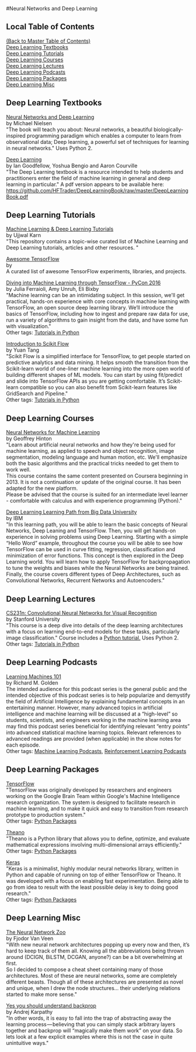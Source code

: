 #Neural Networks and Deep Learning  
## Local Table of Contents  
[(Back to Master Table of Contents)](../)  
[Deep Learning Textbooks](#DeepLearningTextbooks)  
[Deep Learning Tutorials](#DeepLearningTutorials)  
[Deep Learning Courses](#DeepLearningCourses)  
[Deep Learning Lectures](#DeepLearningLectures)  
[Deep Learning Podcasts](#DeepLearningPodcasts)  
[Deep Learning Packages](#DeepLearningPackages)  
[Deep Learning Misc](#DeepLearningMisc)  
## <a name="DeepLearningTextbooks"></a>Deep Learning Textbooks  

[Neural Networks and Deep Learning](http://neuralnetworksanddeeplearning.com/)  
by Michael Nielsen  
"The book will teach you about: Neural networks, a beautiful biologically-inspired programming paradigm which enables a computer to learn from observational data; Deep learning, a powerful set of techniques for learning in neural networks."  Uses Python 2.  
  
[Deep Learning](http://www.deeplearningbook.org/)  
by Ian Goodfellow, Yoshua Bengio and Aaron Courville  
"The Deep Learning textbook is a resource intended to help students and practitioners enter the field of machine learning in general and deep learning in particular." A pdf version appears to be available here: https://github.com/HFTrader/DeepLearningBook/raw/master/DeepLearningBook.pdf  
  
## <a name="DeepLearningTutorials"></a>Deep Learning Tutorials  

[Machine Learning & Deep Learning Tutorials](https://github.com/ujjwalkarn/Machine-Learning-Tutorials)  
by Ujjwal Karn  
"This repository contains a topic-wise curated list of Machine Learning and Deep Learning tutorials, articles and other resources. "  
  
[Awesome TensorFlow](https://github.com/jtoy/awesome-tensorflow)  
by   
A curated list of awesome TensorFlow experiments, libraries, and projects.   
  
[Diving into Machine Learning through TensorFlow - PyCon 2016](https://www.youtube.com/watch?v=GZBIPwdGtkk)  
by Julia Ferraioli, Amy Unruh, Eli Bixby  
"Machine learning can be an intimidating subject. In this session, we'll get practical, hands-on experience with core concepts in machine learning with TensorFlow, an open source deep learning library. We’ll introduce the basics of TensorFlow, including how to ingest and prepare raw data for use, run a variety of algorithms to gain insight from the data, and have some fun with visualization."  
Other tags: [Tutorials in Python](../02_programming#TutorialsinPython)   
  
[Introduction to Scikit Flow](http://terrytangyuan.github.io/2016/03/14/scikit-flow-intro/)  
by Yuan Tang  
"Scikit Flow is a simplified interface for TensorFlow, to get people started on predictive analytics and data mining. It helps smooth the transition from the Scikit-learn world of one-liner machine learning into the more open world of building different shapes of ML models. You can start by using fit/predict and slide into TensorFlow APIs as you are getting comfortable. It’s Scikit-learn compatible so you can also benefit from Scikit-learn features like GridSearch and Pipeline."  
Other tags: [Tutorials in Python](../02_programming#TutorialsinPython)   
  
## <a name="DeepLearningCourses"></a>Deep Learning Courses  

[Neural Networks for Machine Learning](https://www.coursera.org/learn/neural-networks)  
by Geoffrey Hinton  
"Learn about artificial neural networks and how they're being used for machine learning, as applied to speech and object recognition, image segmentation, modeling language and human motion, etc. We'll emphasize both the basic algorithms and the practical tricks needed to get them to work well.<br>This course contains the same content presented on Coursera beginning in 2013. It is not a continuation or update of the original course. It has been adapted for the new platform.<br>Please be advised that the course is suited for an intermediate level learner - comfortable with calculus and with experience programming (Python)."  
  
[Deep Learning Learning Path from Big Data University](https://bigdatauniversity.com/learn/deep-learning/)  
by IBM  
"In this learning path, you will be able to learn the basic concepts of Neural Networks, Deep Leaning and TensorFlow. Then, you will get hands-on experience in solving problems using Deep Learning. Starting with a simple “Hello Word” example, throughout the course you will be able to see how TensorFlow can be used in curve fitting, regression, classification and minimization of error functions. This concept is then explored in the Deep Learning world. You will learn how to apply TensorFlow for backpropagation to tune the weights and biases while the Neural Networks are being trained. Finally, the course covers different types of Deep Architectures, such as Convolutional Networks, Recurrent Networks and Autoencoders."  
  
## <a name="DeepLearningLectures"></a>Deep Learning Lectures  

[CS231n: Convolutional Neural Networks for Visual Recognition](http://cs231n.stanford.edu/)  
by Stanford University  
"This course is a deep dive into details of the deep learning architectures with a focus on learning end-to-end models for these tasks, particularly image classification." Course includes a <a href='http://cs231n.github.io/python-numpy-tutorial/'>Python tutorial.</a>  Uses Python 2.  
Other tags: [Tutorials in Python](../02_programming#TutorialsinPython)   
  
## <a name="DeepLearningPodcasts"></a>Deep Learning Podcasts  

[Learning Machines 101](http://www.learningmachines101.com/)  
by Richard M. Golden  
The intended audience for this podcast series is the general public and the intended objective of this podcast series is to help popularize and demystify the field of Artificial Intelligence by explaining fundamental concepts in an entertaining manner. However, many advanced topics in artificial intelligence and machine learning will be discussed at a “high-level” so students, scientists, and engineers working in the machine learning area may find this podcast series beneficial for identifying relevant “entry points” into advanced statistical machine learning topics. Relevant references to advanced readings are provided (when applicable) in the show notes for each episode.  
Other tags: [Machine Learning Podcasts](../04_machine_learning#MachineLearningPodcasts), [Reinforcement Learning Podcasts](../05_reinforement_learning#ReinforcementLearningPodcasts)   
  
## <a name="DeepLearningPackages"></a>Deep Learning Packages  

[TensorFlow](https://www.tensorflow.org/)  
"TensorFlow was originally developed by researchers and engineers working on the Google Brain Team within Google's Machine Intelligence research organization. The system is designed to facilitate research in machine learning, and to make it quick and easy to transition from research prototype to production system."  
Other tags: [Python Packages](../02_programming#PythonPackages)   
  
[Theano](http://deeplearning.net/software/theano/)  
"Theano is a Python library that allows you to define, optimize, and evaluate mathematical expressions involving multi-dimensional arrays efficiently."  
Other tags: [Python Packages](../02_programming#PythonPackages)   
  
[Keras](http://keras.io/)  
"Keras is a minimalist, highly modular neural networks library, written in Python and capable of running on top of either TensorFlow or Theano. It was developed with a focus on enabling fast experimentation. Being able to go from idea to result with the least possible delay is key to doing good research."  
Other tags: [Python Packages](../02_programming#PythonPackages)   
  
## <a name="DeepLearningMisc"></a>Deep Learning Misc  

[The Neural Network Zoo](http://www.asimovinstitute.org/neural-network-zoo/)  
by Fjodor Van Veen  
"With new neural network architectures popping up every now and then, it’s hard to keep track of them all. Knowing all the abbreviations being thrown around (DCIGN, BiLSTM, DCGAN, anyone?) can be a bit overwhelming at first.<br>So I decided to compose a cheat sheet containing many of those architectures. Most of these are neural networks, some are completely different beasts. Though all of these architectures are presented as novel and unique, when I drew the node structures… their underlying relations started to make more sense."  
  
[Yes you should understand backprop](https://medium.com/@karpathy/yes-you-should-understand-backprop-e2f06eab496b#.deo6y636u)  
by Andrej Karpathy  
"In other words, it is easy to fall into the trap of abstracting away the learning process — believing that you can simply stack arbitrary layers together and backprop will “magically make them work” on your data. So lets look at a few explicit examples where this is not the case in quite unintuitive ways."  
  

